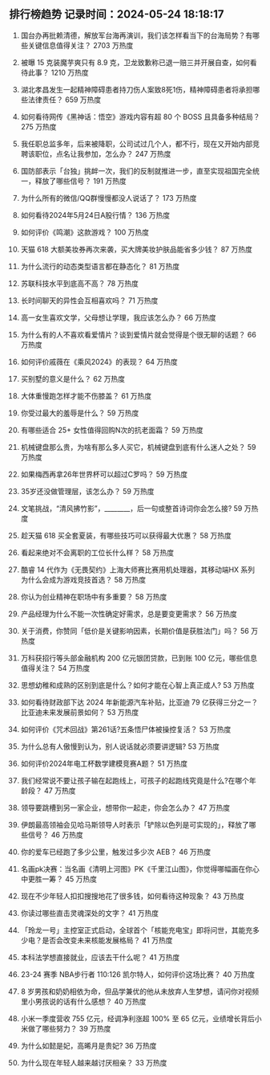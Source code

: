 
## 排行榜趋势 记录时间：2024-05-24 18:18:17
  
  1. 国台办再批赖清德，解放军台海再演训，我们该怎样看当下的台海局势？有哪些关键信息值得关注？ 2703 万热度
    
  2. 被曝 15 克装魔芋爽只有 8.9 克，卫龙致歉称已退一赔三并开展自查，如何看待此事？ 1210 万热度
    
  3. 湖北孝昌发生一起精神障碍患者持刀伤人案致8死1伤，精神障碍患者将承担哪些法律责任？ 659 万热度
    
  4. 如何看待网传《黑神话：悟空》游戏内容有超 80 个 BOSS 且具备多种结局？ 275 万热度
    
  5. 我任职总监多年，后来被降职，公司试过几个人，都不行，现在又开始内部竞聘该职位，点名让我参加，怎么办？ 247 万热度
    
  6. 国防部表示「台独」挑衅一次，我们的反制就推进一步，直至实现祖国完全统一，释放了哪些信号？ 191 万热度
    
  7. 为什么所有的微信/QQ群慢慢都没人说话了？ 173 万热度
    
  8. 如何看待2024年5月24日A股行情？ 136 万热度
    
  9. 如何评价《鸣潮》这款游戏？ 100 万热度
    
  10. 天猫 618 大额美妆券再次来袭，买大牌美妆护肤品能省多少钱？ 87 万热度
    
  11. 为什么流行的动态类型语言都在静态化？ 81 万热度
    
  12. 苏联科技水平到底高不高？ 78 万热度
    
  13. 长时间聊天的异性会互相喜欢吗？ 71 万热度
    
  14. 高一女生喜欢文学，父母想让学理，我应该怎么办？ 66 万热度
    
  15. 为什么有的人不喜欢看爱情片？谈到爱情片就会觉得是个很无聊的话题？ 66 万热度
    
  16. 如何评价戚薇在《乘风2024》的表现？ 64 万热度
    
  17. 买别墅的意义是什么？ 62 万热度
    
  18. 大体重慢跑怎样才能不伤膝盖？ 61 万热度
    
  19. 你受过最大的羞辱是什么？ 59 万热度
    
  20. 有哪些适合 25+ 女性值得回购N次的抗老面霜？ 59 万热度
    
  21. 机械键盘那么贵，为啥有那么多人买它，机械键盘到底有什么迷人之处？ 59 万热度
    
  22. 如果梅西再拿26年世界杯可以超过C罗吗？ 59 万热度
    
  23. 35岁还没做管理层，该怎么办？ 59 万热度
    
  24. 文笔挑战，“清风拂竹影”，________，后一句或整首诗词你会怎么接? 59 万热度
    
  25. 趁天猫 618 买全套夏装，有哪些技巧可以获得最大优惠？ 58 万热度
    
  26. 看起来绝对不会离职的工位长什么样？ 58 万热度
    
  27. 酷睿 14 代作为《无畏契约》上海大师赛比赛用机处理器，其移动端HX 系列为什么会成为游戏竞技首选？ 58 万热度
    
  28. 你认为创业精神在职场中有多重要？ 58 万热度
    
  29. 产品经理为什么不能一次性确定好需求，总是要变更需求？ 56 万热度
    
  30. 关于消费，你赞同「低价是关键影响因素，长期价值是获胜法门」吗？ 56 万热度
    
  31. 万科获招行等头部金融机构 200 亿元银团贷款，已到账 100 亿元，哪些信息值得关注？ 54 万热度
    
  32. 思想幼稚和成熟的区别到底是什么？如何才能在心智上真正成人? 53 万热度
    
  33. 如何看待财政部下达 2024 年新能源汽车补贴，比亚迪 79 亿获得三分之一？比亚迪未来发展前景如何？ 53 万热度
    
  34. 如何评价《咒术回战》第261话?五条悟尸体被操控复活？ 53 万热度
    
  35. 为什么总有人傲慢到认为，别人说话就必须要讲逻辑? 53 万热度
    
  36. 如何评价2024年电工杯数学建模竞赛A题？ 51 万热度
    
  37. 我们经常说不要让孩子输在起跑线上，可孩子的起跑线究竟是什么?在哪个年龄段？ 47 万热度
    
  38. 领导要跳槽到另一家企业，想带你一起走，你会怎么办？ 47 万热度
    
  39. 伊朗最高领袖会见哈马斯领导人时表示「铲除以色列是可实现的」，释放了哪些信号？ 46 万热度
    
  40. 你的爱车已经跑了多少公里，触发过多少次 AEB？ 46 万热度
    
  41. 名画pk决赛：当名画《清明上河图》PK《千里江山图》，你觉得哪幅画在你心中更胜一筹？ 45 万热度
    
  42. 现在不少年轻人扣扣搜搜地花了很多钱，如何看待这种现象？ 43 万热度
    
  43. 你读过哪些直击灵魂深处的文字？ 41 万热度
    
  44. 「玲龙一号」主控室正式启动，全球首个「核能充电宝」即将问世，其能充多少电？是否会改变未来核能发展格局？ 41 万热度
    
  45. 本科法学想直接就业，应该去干什么呢？ 41 万热度
    
  46. 23-24 赛季 NBA步行者 110:126 凯尔特人，如何评价这场比赛？ 40 万热度
    
  47. 8 岁男孩和奶奶相依为命，但品学兼优的他从未放弃人生梦想，请问你对视频里小男孩说的话有什么感想？ 40 万热度
    
  48. 小米一季度营收 755 亿元，经调净利涨超 100% 至 65 亿元，业绩增长背后小米做了哪些努力？ 39 万热度
    
  49. 为什么如懿是妃，高晞月是贵妃? 36 万热度
    
  50. 为什么现在年轻人越来越讨厌相亲？ 33 万热度
    